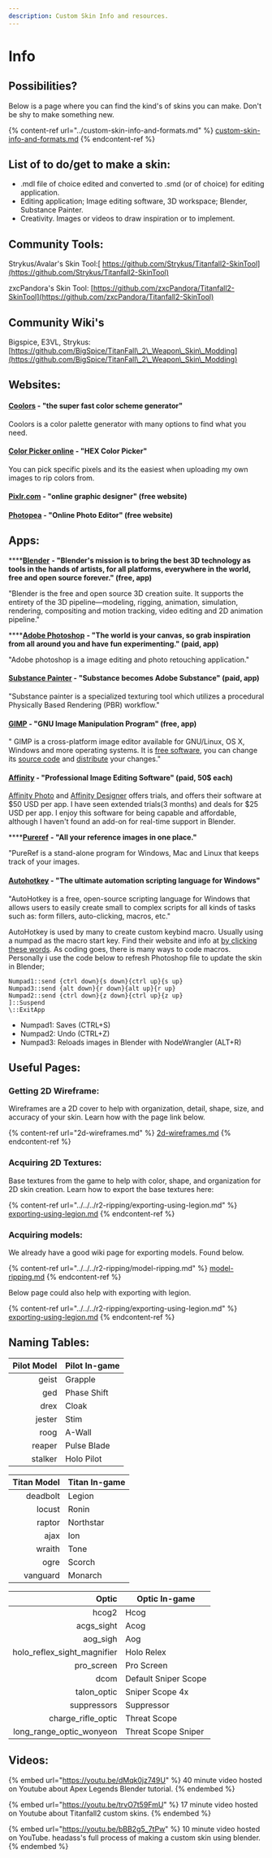 ```yaml
---
description: Custom Skin Info and resources.
---
```


# Info

## Possibilities?

Below is a page where you can find the kind's of skins you can make. Don't be shy to make something new.

{% content-ref url="../custom-skin-info-and-formats.md" %}
[custom-skin-info-and-formats.md](../custom-skin-info-and-formats.md)
{% endcontent-ref %}

## List of to do/get to make a skin:

* .mdl file of choice edited and converted to .smd (or of choice) for editing application.
* Editing application; Image editing software, 3D workspace; Blender, Substance Painter.
* Creativity. Images or videos to draw inspiration or to implement.

## Community Tools:

Strykus/Avalar's Skin Tool:[ https://github.com/Strykus/Titanfall2-SkinTool](https://github.com/Strykus/Titanfall2-SkinTool)

zxcPandora's Skin Tool: [https://github.com/zxcPandora/Titanfall2-SkinTool](https://github.com/zxcPandora/Titanfall2-SkinTool)

## Community Wiki's

Bigspice, E3VL, Strykus: [https://github.com/BigSpice/TitanFall\_2\_Weapon\_Skin\_Modding](https://github.com/BigSpice/TitanFall\_2\_Weapon\_Skin\_Modding)

## Websites:

#### [Coolors](https://coolors.co/) - "the super fast color scheme generator"

Coolors is a color palette generator with many options to find what you need.

#### [Color Picker online](https://imagecolorpicker.com/) - "HEX Color Picker"

You can pick specific pixels and its the easiest when uploading my own images to rip colors from.

#### [Pixlr.com](https://pixlr.com/) - "online graphic designer" (free website)

#### [Photopea](https://www.photopea.com/) - "Online Photo Editor" (free website)

## Apps:

\*\*\*\*[**Blender**](https://www.blender.org/) **- "Blender's mission is to bring the best 3D technology as tools in the hands of artists, for all platforms, everywhere in the world, free and open source forever." (free, app)**

"Blender is the free and open source 3D creation suite. It supports the entirety of the 3D pipeline—modeling, rigging, animation, simulation, rendering, compositing and motion tracking, video editing and 2D animation pipeline."

\*\*\*\*[**Adobe Photoshop**](https://www.adobe.com/products/photoshop.html) **- "The world is your canvas, so grab inspiration from all around you and have fun experimenting." (paid, app)**

"Adobe photoshop is a image editing and photo retouching application."

#### [Substance Painter](https://www.substance3d.com/) - "Substance becomes Adobe Substance" (paid, app)

"Substance painter is a specialized texturing tool which utilizes a procedural Physically Based Rendering (PBR) workflow."

#### [GIMP](https://www.gimp.org/) - "GNU Image Manipulation Program" (free, app)

" GIMP is a cross-platform image editor available for GNU/Linux, OS X, Windows and more operating systems. It is [free software](https://www.gnu.org/philosophy/free-sw.html), you can change its [source code](https://git.gnome.org/browse/gimp) and [distribute](https://www.gnu.org/licenses/quick-guide-gplv3.en.html) your changes."

#### [Affinity](https://affinity.serif.com/en-us/) - "Professional Image Editing Software" (paid, 50$ each)

[Affinity Photo](https://affinity.serif.com/en-us/photo/) and [Affinity Designer](https://affinity.serif.com/en-us/designer/) offers trials, and offers their software at $50 USD per app. I have seen extended trials(3 months) and deals for $25 USD per app. I enjoy this software for being capable and affordable, although I haven't found an add-on for real-time support in Blender.

\*\*\*\*[**Pureref**](https://www.pureref.com/) **- "All your reference images in one place."**

"PureRef is a stand-alone program for Windows, Mac and Linux that keeps track of your images.

#### [Autohotkey](https://www.autohotkey.com/) - "The ultimate automation scripting language for Windows"

"AutoHotkey is a free, open-source scripting language for Windows that allows users to easily create small to complex scripts for all kinds of tasks such as: form fillers, auto-clicking, macros, etc."

AutoHotkey is used by many to create custom keybind macro. Usually using a numpad as the macro start key. Find their website and info at [by clicking these words](https://www.autohotkey.com/). As coding goes, there is many ways to code macros. Personally i use the code below to refresh Photoshop file to update the skin in Blender;

```
Numpad1::send {ctrl down}{s down}{ctrl up}{s up}
Numpad3::send {alt down}{r down}{alt up}{r up}
Numpad2::send {ctrl down}{z down}{ctrl up}{z up}
]::Suspend
\::ExitApp
```

* Numpad1: Saves (CTRL+S)
* Numpad2: Undo (CTRL+Z)
* Numpad3: Reloads images in Blender with NodeWrangler (ALT+R)

## Useful Pages:

### Getting 2D Wireframe:

Wireframes are a 2D cover to help with organization, detail, shape, size, and accuracy of your skin. Learn how with the page link below.

{% content-ref url="2d-wireframes.md" %}
[2d-wireframes.md](2d-wireframes.md)
{% endcontent-ref %}

### Acquiring 2D Textures:

Base textures from the game to help with color, shape, and organization for 2D skin creation. Learn how to export the base textures here:

{% content-ref url="../../../r2-ripping/exporting-using-legion.md" %}
[exporting-using-legion.md](../../../r2-ripping/exporting-using-legion.md)
{% endcontent-ref %}

### Acquiring models:

We already have a good wiki page for exporting models. Found below.

{% content-ref url="../../../r2-ripping/model-ripping.md" %}
[model-ripping.md](../../../r2-ripping/model-ripping.md)
{% endcontent-ref %}

Below page could also help with exporting with legion.

{% content-ref url="../../../r2-ripping/exporting-using-legion.md" %}
[exporting-using-legion.md](../../../r2-ripping/exporting-using-legion.md)
{% endcontent-ref %}

## Naming Tables:

| Pilot Model | Pilot In-game |
| ----------: | ------------- |
|       geist | Grapple       |
|         ged | Phase Shift   |
|        drex | Cloak         |
|      jester | Stim          |
|        roog | A-Wall        |
|      reaper | Pulse Blade   |
|     stalker | Holo Pilot    |

| Titan Model | Titan In-game |
| ----------: | ------------- |
|    deadbolt | Legion        |
|      locust | Ronin         |
|      raptor | Northstar     |
|        ajax | Ion           |
|      wraith | Tone          |
|        ogre | Scorch        |
|    vanguard | Monarch       |

|                          Optic | Optic In-game        |
| -----------------------------: | -------------------- |
|                          hcog2 | Hcog                 |
|                    acgs\_sight | Acog                 |
|                      aog\_sigh | Aog                  |
| holo\_reflex\_sight\_magnifier | Holo Relex           |
|                    pro\_screen | Pro Screen           |
|                           dcom | Default Sniper Scope |
|                   talon\_optic | Sniper Scope 4x      |
|                    suppressors | Suppressor           |
|           charge\_rifle\_optic | Threat Scope         |
|    long\_range\_optic\_wonyeon | Threat Scope Sniper  |

## Videos:

{% embed url="https://youtu.be/dMqk0jz749U" %}
40 minute video hosted on Youtube about Apex Legends Blender tutorial.
{% endembed %}

{% embed url="https://youtu.be/trvO7t59FmU" %}
17 minute video hosted on Youtube about Titanfall2 custom skins.
{% endembed %}

{% embed url="https://youtu.be/bBB2g5_7tPw" %}
10 minute video hosted on YouTube. headass's full process of making a custom skin using blender.
{% endembed %}
